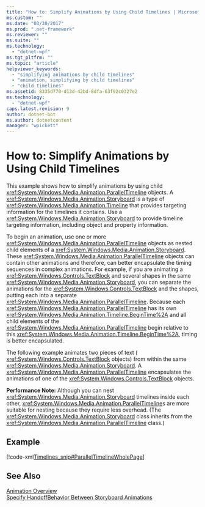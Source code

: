 ```yaml
---
title: "How to: Simplify Animations by Using Child Timelines | Microsoft Docs"
ms.custom: ""
ms.date: "03/30/2017"
ms.prod: ".net-framework"
ms.reviewer: ""
ms.suite: ""
ms.technology: 
  - "dotnet-wpf"
ms.tgt_pltfrm: ""
ms.topic: "article"
helpviewer_keywords: 
  - "simplifying animations by child timelines"
  - "animation, simplifying by child timelines"
  - "child timelines"
ms.assetid: 8335d770-d13d-42bd-8dfa-63f92c0327e2
ms.technology: 
  - "dotnet-wpf"
caps.latest.revision: 9
author: dotnet-bot
ms.author: dotnetcontent
manager: "wpickett"
---
```

# How to: Simplify Animations by Using Child Timelines
This example shows how to simplify animations by using child              <xref:System.Windows.Media.Animation.ParallelTimeline> objects. A              <xref:System.Windows.Media.Animation.Storyboard> is a type of              <xref:System.Windows.Media.Animation.Timeline> that provides targeting information for the timelines it contains. Use a              <xref:System.Windows.Media.Animation.Storyboard> to provide timeline targeting information, including object and property information.  
  
 To begin an animation, use one or more              <xref:System.Windows.Media.Animation.ParallelTimeline> objects as nested child elements of a              <xref:System.Windows.Media.Animation.Storyboard>. These              <xref:System.Windows.Media.Animation.ParallelTimeline> objects can contain other animations and therefore, can better encapsulate the timing sequences in complex animations. For example, if you are animating a              <xref:System.Windows.Controls.TextBlock> and several shapes in the same              <xref:System.Windows.Media.Animation.Storyboard>, you can separate the animations for the              <xref:System.Windows.Controls.TextBlock> and the shapes, putting each into a separate              <xref:System.Windows.Media.Animation.ParallelTimeline>. Because each              <xref:System.Windows.Media.Animation.ParallelTimeline> has its own              <xref:System.Windows.Media.Animation.Timeline.BeginTime%2A> and all child elements of the              <xref:System.Windows.Media.Animation.ParallelTimeline> begin relative to this              <xref:System.Windows.Media.Animation.Timeline.BeginTime%2A>, timing is better encapsulated.  
  
 The following example animates two pieces of text (             <xref:System.Windows.Controls.TextBlock> objects) from within the same              <xref:System.Windows.Media.Animation.Storyboard>. A              <xref:System.Windows.Media.Animation.ParallelTimeline> encapsulates the animations of one of the              <xref:System.Windows.Controls.TextBlock> objects.  
  
 **Performance Note:** Although you can nest              <xref:System.Windows.Media.Animation.Storyboard> timelines inside each other,              <xref:System.Windows.Media.Animation.ParallelTimeline>s are more suitable for nesting because they require less overhead. (The              <xref:System.Windows.Media.Animation.Storyboard> class inherits from the              <xref:System.Windows.Media.Animation.ParallelTimeline> class.)  
  
## Example  
 [!code-xml[Timelines_snip#ParallelTimelineWholePage](../../../../samples/snippets/csharp/VS_Snippets_Wpf/Timelines_snip/CS/ParallelTimelineExample.xaml#paralleltimelinewholepage)]  
  
## See Also  
 [Animation Overview](../../../../docs/framework/wpf/graphics-multimedia/animation-overview.md)   
 [Specify HandoffBehavior Between Storyboard Animations](../../../../docs/framework/wpf/graphics-multimedia/how-to-specify-handoffbehavior-between-storyboard-animations.md)